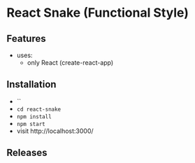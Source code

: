 # React Snake (Functional Style)

## Features

* uses:
  * only React (create-react-app)

## Installation

* ``
* `cd react-snake`
* `npm install`
* `npm start`
* visit http://localhost:3000/

## Releases
